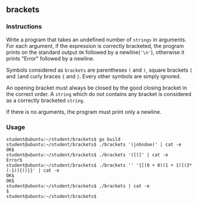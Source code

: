 ## brackets

### Instructions

Write a program that takes an undefined number of `strings` in arguments. For each
argument, if the expression is correctly bracketed, the program prints on the standard output `OK` followed by a newline(`'\n'`), otherwise it prints "Error" followed by
a newline.

Symbols considered as `brackets` are parentheses `(` and `)`, square brackets `[`
and `]`and curly braces `{` and `}`. Every other symbols are simply ignored.

An opening bracket must always be closed by the good closing bracket in the
correct order. A `string` which do not contains any bracket is considered as a
correctly bracketed `string`.

If there is no arguments, the program must print only a newline.

### Usage

```console
student@ubuntu:~/student/brackets$ go build
student@ubuntu:~/student/brackets$ ./brackets '(johndoe)' | cat -e
OK$
student@ubuntu:~/student/brackets$ ./brackets '([)]' | cat -e
Error$
student@ubuntu:~/student/brackets$ ./brackets '' '{[(0 + 0)(1 + 1)](3*(-1)){()}}' | cat -e
OK$
OK$
student@ubuntu:~/student/brackets$ ./brackets | cat -e
$
student@ubuntu:~/student/brackets$

```
